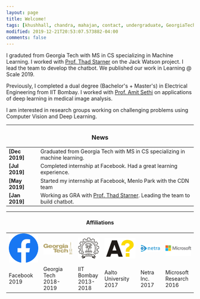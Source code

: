 ```yaml
---
layout: page
title: Welcome!
tags: [khushhall, chandra, mahajan, contact, undergraduate, GeorgiaTech, Gatech, MSCS, ML, ML, Computer Science, IIT, Bombay, Microsoft Research, machine learning, deep learning]
modified: 2019-12-21T20:53:07.573882-04:00
comments: false
---
```


I graduted from Georgia Tech with MS in CS specializing in Machine Learning. I worked with [Prof. Thad Starner](https://www.cc.gatech.edu/home/thad/) on the Jack Watson project. I lead the team to develop the chatbot. We published our work in Learning @ Scale 2019.

Previously, I completed a dual degree (Bachelor's + Master's) in Electrical Engineering from IIT Bombay. I worked with [Prof. Amit Sethi](https://www.ee.iitb.ac.in/web/people/faculty/home/asethi) on applications of deep learning in medical image analysis.

I am interested in research groups working on challenging problems using Computer Vision and Deep Learning.

----

<h3 align="center">News</h3>
<table align="center">
    <tr>
        <td align="top"><strong>[Dec 2019]</strong></td>
        <td> Graduated from Georgia Tech with MS in CS specializing in machine learning. 
        </td>
    </tr>
    <tr>
        <td align="top"><strong>[Jul 2019]</strong></td>
        <td> Completed internship at Facebook. Had a great learning experience.  
        </td>
    </tr>
    <tr>
        <td align="top"><strong>[May 2019]</strong></td>
        <td> Started my internship at Facebook, Menlo Park with the CDN team
        </td>
    </tr>
    <tr>
        <td align="top"><strong>[Jan 2019]</strong></td>
        <td> Working as GRA with  <a href="https://www.cc.gatech.edu/home/thad/">Prof. Thad Starner</a>. Leading the team to build chatbot.
        </td>
    </tr>
    </table>

----

<h4 align="center">Affiliations</h4>
<table align="center" class='affilsss'>
    <tr>
        <td>
            <a href="https://www.gatech.edu/">
            <img src="/images/fb.png"></a>
        </td>
        <td>
            <a href="https://www.gatech.edu/">
            <img src="/images/gt-logo.png"></a>
        </td>
        <td>
            <a href="http://www.iitb.ac.in/">
            <img src="/images/iitb-logo.jpeg"></a>
        </td>
        <td>
            <a href="http://www.aalto.fi/en/">
            <img src="/images/aalto.svg"></a>
        </td>
        <td>
            <a href="http://www.netra.io/">
            <img src="/images/netrafull.jpg"></a>
        </td>
        <td>
            <a href="https://www.microsoft.com/en-us/research/lab/microsoft-research-india/">
            <img src="/images/msr-logo.jpg"></a>
        </td>
    </tr>
    <tr>
        <td>Facebook<br>2019</td>
        <td>Georgia Tech<br>2018-2019</td>
        <td>IIT Bombay<br>2013-2018</td>
        <td>Aalto University<br>2017</td>
        <td>Netra Inc.<br>2017</td>
        <td>Microsoft Research<br>2016</td>
    </tr>
</table>
